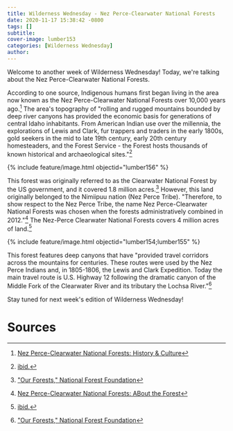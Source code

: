 ```yaml
---
title: Wilderness Wednesday - Nez Perce-Clearwater National Forests
date: 2020-11-17 15:38:42 -0800
tags: []
subtitle: 
cover-image: lumber153
categories: [Wilderness Wednesday]
author: 
---
```


Welcome to another week of Wilderness Wednesday! Today, we're talking about the Nez Perce-Clearwater National Forests.

According to one source, Indigenous humans first began living in the area now known as the Nez Perce-Clearwater National Forests over 10,000 years ago.[^1] The area's topography of "rolling and rugged mountains bounded by deep river canyons has provided the economic basis for generations of central Idaho inhabitants. From American Indian use over the millennia, the explorations of Lewis and Clark, fur trappers and traders in the early 1800s, gold seekers in the mid to late 19th century, early 20th century homesteaders, and the Forest Service - the Forest hosts thousands of known historical and archaeological sites."[^2]

{% include feature/image.html objectid="lumber156" %}

This forest was originally referred to as the Clearwater National Forest by the US government, and it covered 1.8 million acres.[^3] However, this land originally belonged to the Nimiipuu nation (Nez Perce Tribe). "Therefore, to show respect to the Nez Perce Tribe, the name Nez Perce-Clearwater National Forests was chosen when the forests administratively combined in 2012."[^4] The Nez-Perce Clearwater National Forests covers 4 million acres of land.[^5]

{% include feature/image.html objectid="lumber154;lumber155" %}

This forest features deep canyons that have "provided travel corridors across the mountains for centuries. These routes were used by the Nez Perce Indians and, in 1805-1806, the Lewis and Clark Expedition. Today the main travel route is U.S. Highway 12 following the dramatic canyon of the Middle Fork of the Clearwater River and its tributary the Lochsa River."[^6]

Stay tuned for next week's edition of Wilderness Wednesday!

# Sources

[^1]: [Nez Perce-Clearwater National Forests: History & Culture](https://www.fs.usda.gov/main/nezperceclearwater/learning/history-culture)

[^2]: [ibid.](https://www.fs.usda.gov/main/nezperceclearwater/learning/history-culture)

[^3]: ["Our Forests," National Forest Foundation](https://www.nationalforests.org/our-forests/find-a-forest/clearwater-national-forest)

[^4]: [Nez Perce-Clearwater National Forests: ABout the Forest](https://www.fs.usda.gov/main/nezperceclearwater/about-forest)

[^5]: [ibid.](https://www.fs.usda.gov/main/nezperceclearwater/about-forest)

[^6]: ["Our Forests," National Forest Foundation](https://www.nationalforests.org/our-forests/find-a-forest/clearwater-national-forest)
